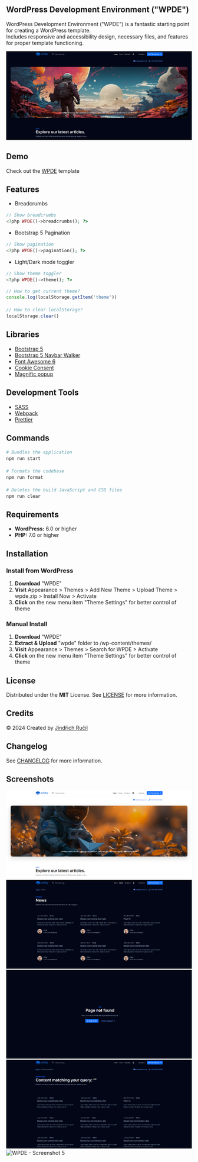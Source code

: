 ## WordPress Development Environment ("WPDE")

WordPress Development Environment ("WPDE") is a fantastic starting point for creating a WordPress template.  
Includes responsive and accessibility design, necessary files, and features for proper template functioning.

![WPDE - Cover](/.github/cover.png)

## Demo

Check out the [WPDE](https://wpde.jindrichrucil.com/) template

## Features
-   Breadcrumbs 
```php 
// Show breadcrumbs
<?php WPDE()->breadcrumbs(); ?>
```
-   Bootstrap 5 Pagination
```php 
// Show pagination
<?php WPDE()->pagination(); ?>
```
-   Light/Dark mode toggler
```php 
// Show theme toggler
<?php WPDE()->theme(); ?>
```

```javascript 
// How to get current theme?
console.log(localStorage.getItem('theme')) 

// How to clear localStorage?
localStorage.clear()
```

## Libraries

-   [Bootstrap 5](https://getbootstrap.com/)
-   [Bootstrap 5 Navbar Walker](https://github.com/AlexWebLab/bootstrap-5-wordpress-navbar-walker)
-   [Font Awesome 6](https://fontawesome.com/)
-   [Cookie Consent](https://github.com/orestbida/cookieconsent)
-   [Magnific popup](https://dimsemenov.com/plugins/magnific-popup/)

## Development Tools

-   [SASS](https://sass-lang.com/)
-   [Webpack](https://webpack.js.org/)
-   [Prettier](https://prettier.io/)

## Commands

```sh
# Bundles the application
npm run start

# Formats the codebase
npm run format

# Deletes the build JavaScript and CSS files
npm run clear
```

## Requirements

-   **WordPress:** 6.0 or higher
-   **PHP:** 7.0 or higher

## Installation

### Install from WordPress

1. **Download** "WPDE"
2. **Visit** Appearance > Themes > Add New Theme > Upload Theme > wpde.zip > Install Now > Activate
3. **Click** on the new menu item "Theme Settings" for better control of theme

### Manual Install

1. **Download** "WPDE"
2. **Extract & Upload** "wpde" folder to /wp-content/themes/
3. **Visit** Appearance > Themes > Search for WPDE > Activate
4. **Click** on the new menu item "Theme Settings" for better control of theme

## License

Distributed under the **MIT** License. See [LICENSE](https://github.com/rucilos/wpde/blob/master/LICENSE) for more information.

## Credits

© 2024 Created by [Jindřich Ručil](https://jindrichrucil.com)

## Changelog

See [CHANGELOG](https://github.com/rucilos/wpde/blob/master/changelog.md) for more information.

## Screenshots

![WPDE - Screenshot 1](/.github/screen-1.png)
![WPDE - Screenshot 2](/.github/screen-2.png)
![WPDE - Screenshot 3](/.github/screen-3.png)
![WPDE - Screenshot 4](/.github/screen-4.png)
![WPDE - Screenshot 5](/.github/screen-5.png)
